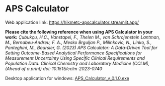 # APS Calculator

Web application link: https://hikmetc-apscalculator.streamlit.app/

**Please cite the following reference when using APS Calculator in your work:** *Çubukçu, H.C., Vanstapel, F., Thelen M., van Schrojenstein Lantman, M., Bernabeu-Andreu, F. A., Mesko Brguljan P., Milinkovic, N., Linko, S., Panteghini, M., Boursier, G. (2023) APS Calculator: A Data-Driven Tool for Setting Outcome-Based Analytical Performance Specifications for Measurement Uncertainty Using Specific Clinical Requirements and Population Data. Clinical Chemistry and Laboratory Medicine (CCLM), (Ahead of a print) doi: 10.1515/cclm-2023-0740*

Desktop application for windows: [APS_Calculator_v_0.1.0.exe](https://drive.google.com/file/d/1Crs9Zkf6GmETL_Pdr_gsZkq71Xl2M3YT/view?usp=share_link)
